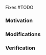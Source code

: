 <!-- markdownlint-disable MD041 -->

<!--

### Before you open your PR

- Run `make pre-commit -B` to fix codegen and lint problems (build will fail).
- [Signed-off your commits](https://github.com/apps/dco/) (otherwise the DCO check will fail).
- Used [a conventional commit message](https://www.conventionalcommits.org/en/v1.0.0/).

### When you open your PR

- PR title format should also conform to [conventional commits](https://www.conventionalcommits.org/en/v1.0.0/).
- "Fixes #" is in both the PR title (for release notes) and this description (to automatically link and close the issue).
- Create the PR as draft.
- Once builds are green, mark your PR "Ready for review".

When changes are requested, please address them and then dismiss the review to get it reviewed again.

-->

<!-- Does this PR fix an issue -->

Fixes #TODO

### Motivation

<!-- TODO: Say why you made your changes. -->

### Modifications

<!-- TODO: Say what changes you made. -->

<!-- TODO: Attach screenshots if you changed the UI. -->

### Verification

<!-- TODO: Say how you tested your changes. -->

<!-- 
### Beyond this PR

Thank you for submitting this! Have you ever thought of becoming a Reviewer or Approver on the project? 

Argo Workflows is seeking more community involvement and ultimately more [Reviewers and Approvers](https://github.com/argoproj/argoproj/blob/main/community/membership.md) to help keep it viable. 
See [Sustainability Effort](https://github.com/argoproj/argo-workflows/blob/main/community/sustainability_effort.md) for more information. 

-->
